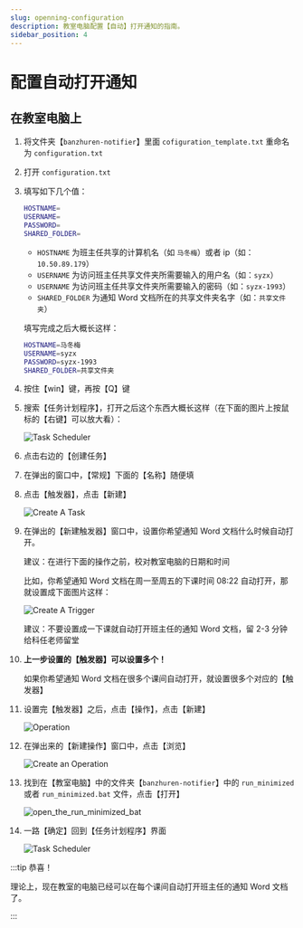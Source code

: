 ```yaml
---
slug: openning-configuration
description: 教室电脑配置【自动】打开通知的指南。
sidebar_position: 4
---
```


# 配置自动打开通知

## 在教室电脑上

1. 将文件夹【`banzhuren-notifier`】里面 `cofiguration_template.txt` 重命名为 `configuration.txt`
2. 打开 `configuration.txt`
3. 填写如下几个值：

    ```bash
    HOSTNAME=
    USERNAME=
    PASSWORD=
    SHARED_FOLDER=
    ```

    - `HOSTNAME` 为班主任共享的计算机名（如 `马冬梅`）或者 ip（如：`10.50.89.179`）
    - `USERNAME` 为访问班主任共享文件夹所需要输入的用户名（如：`syzx`）
    - `USERNAME` 为访问班主任共享文件夹所需要输入的密码（如：`syzx-1993`）
    - `SHARED_FOLDER` 为通知 Word 文档所在的共享文件夹名字（如：`共享文件夹`）

    填写完成之后大概长这样：

    ```bash
    HOSTNAME=马冬梅
    USERNAME=syzx
    PASSWORD=syzx-1993
    SHARED_FOLDER=共享文件夹
    ```

4. 按住【win】键，再按【Q】键
5. 搜索【任务计划程序】，打开之后这个东西大概长这样（在下面的图片上按鼠标的【右键】可以放大看）：

    ![Task Scheduler](/img/task-scheduler.png)

6. 点击右边的【创建任务】
7. 在弹出的窗口中，【常规】下面的【名称】随便填
8. 点击【触发器】，点击【新建】

    ![Create A Task](/img/create-a-task.png)

9. 在弹出的【新建触发器】窗口中，设置你希望通知 Word 文档什么时候自动打开。

    建议：在进行下面的操作之前，校对教室电脑的日期和时间

    比如，你希望通知 Word 文档在周一至周五的下课时间 08:22 自动打开，那就设置成下面图片这样：

    ![Create A Trigger](/img/create-an-openning-trigger.png)

    建议：不要设置成一下课就自动打开班主任的通知 Word 文档，留 2-3 分钟给科任老师留堂
10. **上一步设置的【触发器】可以设置多个！**

    如果你希望通知 Word 文档在很多个课间自动打开，就设置很多个对应的【触发器】

11. 设置完【触发器】之后，点击【操作】，点击【新建】

    ![Operation](/img/operation.png)

12. 在弹出来的【新建操作】窗口中，点击【浏览】

    ![Create an Operation](/img/create-an-operation.png)

13. 找到在【教室电脑】中的文件夹【`banzhuren-notifier`】中的 `run_minimized` 或者 `run_minimized.bat` 文件，点击【打开】

    ![open_the_run_minimized_bat](/img/open-the-run-minimized-bat.png)

14. 一路【确定】回到【任务计划程序】界面

    ![Task Scheduler](/img/task-scheduler.png)

:::tip 恭喜！

理论上，现在教室的电脑已经可以在每个课间自动打开班主任的通知 Word 文档了。

:::
